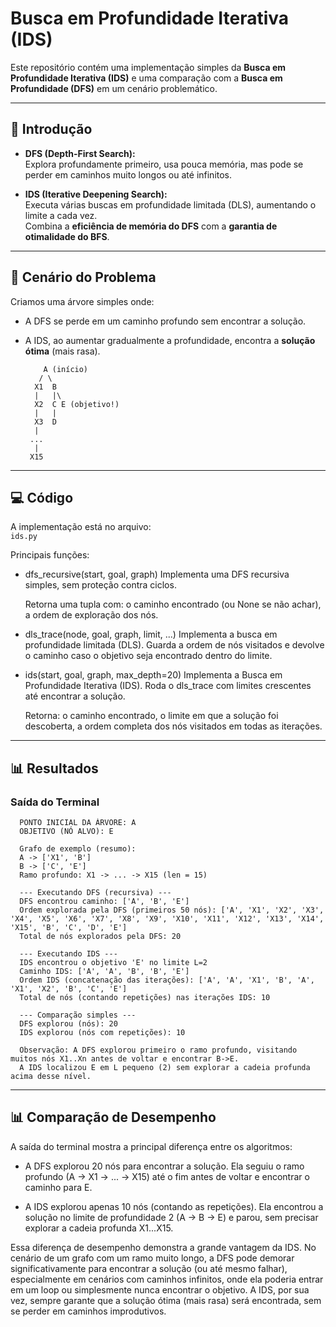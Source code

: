 # Busca em Profundidade Iterativa (IDS)

Este repositório contém uma implementação simples da **Busca em Profundidade Iterativa (IDS)** e uma comparação com a **Busca em Profundidade (DFS)** em um cenário problemático.

---

## 🚀 Introdução

- **DFS (Depth-First Search):**  
  Explora profundamente primeiro, usa pouca memória, mas pode se perder em caminhos muito longos ou até infinitos.  

- **IDS (Iterative Deepening Search):**  
  Executa várias buscas em profundidade limitada (DLS), aumentando o limite a cada vez.  
  Combina a **eficiência de memória do DFS** com a **garantia de otimalidade do BFS**.  

---

## 🧩 Cenário do Problema

Criamos uma árvore simples onde:
- A DFS se perde em um caminho profundo sem encontrar a solução.  
- A IDS, ao aumentar gradualmente a profundidade, encontra a **solução ótima** (mais rasa).  

          A (início)
         / \
        X1  B
        |   |\
        X2  C E (objetivo!)
        |   |
        X3  D
        |
       ...
        |
       X15
---

## 💻 Código

A implementação está no arquivo:  
`ids.py`  

Principais funções:

- dfs_recursive(start, goal, graph)
  Implementa uma DFS recursiva simples, sem proteção contra ciclos.

  Retorna uma tupla com:
  o caminho encontrado (ou None se não achar),
  a ordem de exploração dos nós.

- dls_trace(node, goal, graph, limit, ...)
  Implementa a busca em profundidade limitada (DLS).
  Guarda a ordem de nós visitados e devolve o caminho caso o objetivo seja encontrado dentro do limite.

- ids(start, goal, graph, max_depth=20)
  Implementa a Busca em Profundidade Iterativa (IDS).
  Roda o dls_trace com limites crescentes até encontrar a solução.

  Retorna:
  o caminho encontrado,
  o limite em que a solução foi descoberta,
  a ordem completa dos nós visitados em todas as iterações.

---

## 📊 Resultados

### Saída do Terminal
      PONTO INICIAL DA ÁRVORE: A
      OBJETIVO (NÓ ALVO): E
      
      Grafo de exemplo (resumo):
      A -> ['X1', 'B']
      B -> ['C', 'E']
      Ramo profundo: X1 -> ... -> X15 (len = 15)
      
      --- Executando DFS (recursiva) ---
      DFS encontrou caminho: ['A', 'B', 'E']
      Ordem explorada pela DFS (primeiros 50 nós): ['A', 'X1', 'X2', 'X3', 'X4', 'X5', 'X6', 'X7', 'X8', 'X9', 'X10', 'X11', 'X12', 'X13', 'X14', 'X15', 'B', 'C', 'D', 'E']  
      Total de nós explorados pela DFS: 20
      
      --- Executando IDS ---
      IDS encontrou o objetivo 'E' no limite L=2
      Caminho IDS: ['A', 'A', 'B', 'B', 'E']
      Ordem IDS (concatenação das iterações): ['A', 'A', 'X1', 'B', 'A', 'X1', 'X2', 'B', 'C', 'E']
      Total de nós (contando repetições) nas iterações IDS: 10
      
      --- Comparação simples ---
      DFS explorou (nós): 20
      IDS explorou (nós com repetições): 10
      
      Observação: A DFS explorou primeiro o ramo profundo, visitando muitos nós X1..Xn antes de voltar e encontrar B->E.
      A IDS localizou E em L pequeno (2) sem explorar a cadeia profunda acima desse nível.
      
      
  ---
    
## 📊 Comparação de Desempenho

A saída do terminal mostra a principal diferença entre os algoritmos:

- A DFS explorou 20 nós para encontrar a solução. Ela seguiu o ramo profundo (A -> X1 -> ... -> X15) até o fim antes de voltar e encontrar o caminho para E.

- A IDS explorou apenas 10 nós (contando as repetições). Ela encontrou a solução no limite de profundidade 2 (A -> B -> E) e parou, sem precisar explorar a cadeia profunda X1...X15.

Essa diferença de desempenho demonstra a grande vantagem da IDS. No cenário de um grafo com um ramo muito longo, a DFS pode demorar significativamente para  encontrar a solução (ou até mesmo falhar), especialmente em cenários com caminhos infinitos, onde ela poderia entrar em um loop ou simplesmente nunca encontrar o objetivo. A IDS, por sua vez, sempre garante que a solução ótima (mais rasa) será encontrada, sem se perder em caminhos improdutivos.








